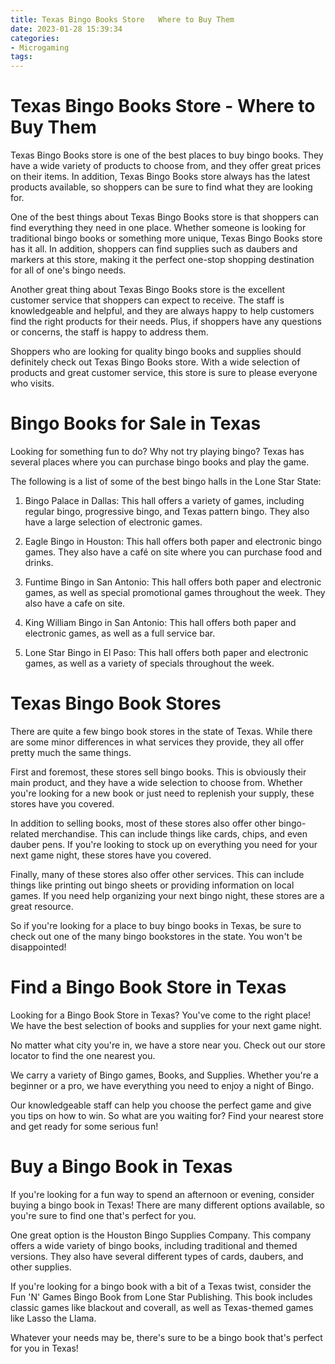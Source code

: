 ```yaml
---
title: Texas Bingo Books Store   Where to Buy Them
date: 2023-01-28 15:39:34
categories:
- Microgaming
tags:
---
```



#  Texas Bingo Books Store - Where to Buy Them

Texas Bingo Books store is one of the best places to buy bingo books. They have a wide variety of products to choose from, and they offer great prices on their items. In addition, Texas Bingo Books store always has the latest products available, so shoppers can be sure to find what they are looking for.

One of the best things about Texas Bingo Books store is that shoppers can find everything they need in one place. Whether someone is looking for traditional bingo books or something more unique, Texas Bingo Books store has it all. In addition, shoppers can find supplies such as daubers and markers at this store, making it the perfect one-stop shopping destination for all of one's bingo needs.

Another great thing about Texas Bingo Books store is the excellent customer service that shoppers can expect to receive. The staff is knowledgeable and helpful, and they are always happy to help customers find the right products for their needs. Plus, if shoppers have any questions or concerns, the staff is happy to address them.

Shoppers who are looking for quality bingo books and supplies should definitely check out Texas Bingo Books store. With a wide selection of products and great customer service, this store is sure to please everyone who visits.

#  Bingo Books for Sale in Texas

Looking for something fun to do? Why not try playing bingo? Texas has several places where you can purchase bingo books and play the game.

The following is a list of some of the best bingo halls in the Lone Star State:

1. Bingo Palace in Dallas: This hall offers a variety of games, including regular bingo, progressive bingo, and Texas pattern bingo. They also have a large selection of electronic games.

2. Eagle Bingo in Houston: This hall offers both paper and electronic bingo games. They also have a café on site where you can purchase food and drinks.

3. Funtime Bingo in San Antonio: This hall offers both paper and electronic games, as well as special promotional games throughout the week. They also have a cafe on site.

4. King William Bingo in San Antonio: This hall offers both paper and electronic games, as well as a full service bar.

5. Lone Star Bingo in El Paso: This hall offers both paper and electronic games, as well as a variety of specials throughout the week.

#  Texas Bingo Book Stores

There are quite a few bingo book stores in the state of Texas. While there are some minor differences in what services they provide, they all offer pretty much the same things.

First and foremost, these stores sell bingo books. This is obviously their main product, and they have a wide selection to choose from. Whether you're looking for a new book or just need to replenish your supply, these stores have you covered.

In addition to selling books, most of these stores also offer other bingo-related merchandise. This can include things like cards, chips, and even dauber pens. If you're looking to stock up on everything you need for your next game night, these stores have you covered.

Finally, many of these stores also offer other services. This can include things like printing out bingo sheets or providing information on local games. If you need help organizing your next bingo night, these stores are a great resource.

So if you're looking for a place to buy bingo books in Texas, be sure to check out one of the many bingo bookstores in the state. You won't be disappointed!

#  Find a Bingo Book Store in Texas

Looking for a Bingo Book Store in Texas? You've come to the right place! We have the best selection of books and supplies for your next game night.

No matter what city you're in, we have a store near you. Check out our store locator to find the one nearest you.

We carry a variety of Bingo games, Books, and Supplies. Whether you're a beginner or a pro, we have everything you need to enjoy a night of Bingo.

Our knowledgeable staff can help you choose the perfect game and give you tips on how to win. So what are you waiting for? Find your nearest store and get ready for some serious fun!

#  Buy a Bingo Book in Texas

If you're looking for a fun way to spend an afternoon or evening, consider buying a bingo book in Texas! There are many different options available, so you're sure to find one that's perfect for you.

One great option is the Houston Bingo Supplies Company. This company offers a wide variety of bingo books, including traditional and themed versions. They also have several different types of cards, daubers, and other supplies.

If you're looking for a bingo book with a bit of a Texas twist, consider the Fun 'N' Games Bingo Book from Lone Star Publishing. This book includes classic games like blackout and coverall, as well as Texas-themed games like Lasso the Llama.

Whatever your needs may be, there's sure to be a bingo book that's perfect for you in Texas!